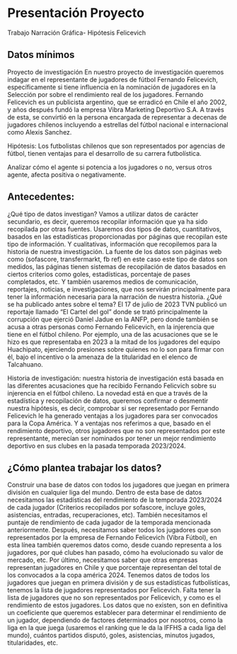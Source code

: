 # Presentación Proyecto

Trabajo Narración Gráfica- Hipótesis Felicevich


## Datos mínimos

Proyecto de investigación En nuestro proyecto de investigación queremos indagar en el representante de jugadores de fútbol Fernando Felicevich, específicamente si tiene influencia en la nominación de jugadores en la Selección por sobre el rendimiento real de los jugadores. Fernando Felicevich es un publicista argentino, que se erradicó en Chile el año 2002, y años después fundó la empresa Vibra Marketing Deportivo S.A. A través de esta, se convirtió en la persona encargada de representar a decenas de jugadores chilenos incluyendo a estrellas del fútbol nacional e internacional como Alexis Sanchez. 

Hipótesis: Los futbolistas chilenos que son representados por agencias de fútbol, tienen ventajas para el desarrollo de su carrera futbolística. 


Analizar cómo el agente si potencia a los jugadores o no, versus otros agente, afecta positiva o negativamente. 

## Antecedentes:

¿Qué tipo de datos investigan? Vamos a utilizar datos de carácter secundario, es decir, queremos recopilar información que ya ha sido recopilada por otras fuentes. Usaremos dos tipos de datos, cuantitativos, basados en las estadísticas proporcionadas por páginas que recopilan este tipo de información. Y cualitativas, información que recopilemos para la historia de nuestra investigación. 
La fuente de los datos son páginas web como (sofascore, transfermarkt, fb ref) en este caso este tipo de datos son medidos, las páginas tienen sistemas de recopilación de datos basados en ciertos criterios como goles, estadísticas, porcentaje de pases completados, etc. Y también usaremos medios de comunicación, reportajes, noticias, e investigaciones, que nos servirán principalmente para tener la información necesaria para la narración de nuestra historia. 
¿Qué se ha publicado antes sobre el tema? El 17 de julio de 2023 TVN publicó un reportaje llamado “El Cartel del gol” donde se trató principalmente la corrupción que ejerció Daniel Jadue en la ANFP, pero donde también se acusa a otras personas como Fernando Felicevich, en la injerencia que tiene en el fútbol chileno. Por ejemplo, una de las acusaciones que se le hizo es que representaba en 2023 a la mitad de los jugadores del equipo Huachipato, ejerciendo presiones sobre quienes no lo son para firmar con él, bajo el incentivo o la amenaza de la titularidad en el elenco de Talcahuano. 

Historia de investigación: nuestra historia de investigación está basada en las diferentes acusaciones que ha recibido Fernando Felicvich sobre su injerencia en el fútbol chileno. La novedad está en que a través de la estadística y recopilación de datos, queremos confirmar o desmentir nuestra hipótesis, es decir, comprobar si ser representado por Fernando Felicevich le ha generado ventajas a los jugadores para ser convocados para la Copa América. Y a ventajas nos referimos a que, basado en el rendimiento deportivo, otros jugadores que no son representados por este representante, merecían ser nominados por tener un mejor rendimiento deportivo en sus clubes en la pasada temporada 2023/2024. 

## ¿Cómo plantea trabajar los datos?

Construir una base de datos con todos los jugadores que juegan en primera división en cualquier liga del mundo. Dentro de esta base de datos necesitamos las estadísticas del rendimiento de la temporada 2023/2024 de cada jugador (Criterios recopilados por sofascore, incluye goles, asistencias, entradas, recuperaciones, etc). También necesitamos el puntaje de rendimiento de cada jugador de la temporada mencionada anteriormente. Después, necesitamos saber todos los jugadores que son representados por la empresa de Fernando Felicevich (Vibra Fútbol), en esta línea también queremos datos como, desde cuando representa a los jugadores, por qué clubes han pasado, cómo ha evolucionado su valor de mercado, etc. Por último, necesitamos saber que otras empresas representan jugadores en Chile y que porcentaje representan del total de los convocados a la copa américa 2024. 
Tenemos datos de todos los jugadores que juegan en primera división y de sus estadísticas futbolísticas, tenemos la lista de jugadores representados por Felicevich. Falta tener la lista de jugadores que no son representados por Felicevich, y como es el rendimiento de estos jugadores. Los datos que no existen, son en definitiva un coeficiente que queremos establecer para determinar el rendimiento de un jugador, dependiendo de factores determinados por nosotros, como la liga en la que juega (usaremos el ranking que le da la IFFHS a cada liga del mundo), cuántos partidos disputó, goles, asistencias, minutos jugados, titularidades, etc. 

